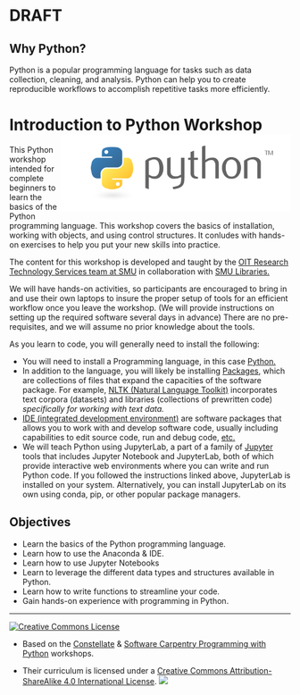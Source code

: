 
 #  **DRAFT** 
## Why Python?

Python is a popular programming language for tasks such as data collection, cleaning, and analysis. Python can help you to create reproducible workflows to accomplish repetitive tasks more efficiently. 

# Introduction to Python Workshop <img src="images/python_logo.png" align="right" height="139"/>

This Python workshop intended for complete beginners to learn the basics of the Python programming language. This workshop covers the basics of installation, working with objects, and using control structures. It conludes with hands-on exercises to help you put your new skills into practice.

The content for this workshop is developed and taught by the [OIT Research Technology Services team at SMU](https://www.smu.edu/OIT/research) in collaboration with [SMU Libraries.](https://www.smu.edu/libraries/scholarship)


We will have hands-on activities, so participants are encouraged to bring in and use their own laptops to insure the proper setup of tools for an efficient workflow once you leave the workshop. (We will provide instructions on setting up the required software several days in advance) 
There are no pre-requisites, and we will assume no prior knowledge about the tools.

As you learn to code, you will generally need to install the following: 
- You will need to install a Programming language, in this case [Python.](https://pythoninstitute.org/about-python)
- In addition to the language, you will likely be installing [Packages](https://pypi.org/help/#packages), which are collections of files that expand the capacities of the software package. For example, [NLTK (Natural Language Toolkit)](https://www.nltk.org/) incorporates text corpora (datasets) and libraries (collections of prewritten code) *specifically for working with text data.*    
- [IDE (integrated development environment)](https://aws.amazon.com/what-is/ide/) are software packages that allows you to work with and develop software code, usually including capabilities to edit source code, run and debug code, [etc.](https://en.wikipedia.org/wiki/Integrated_development_environment) 
-  We will teach Python using JupyterLab, a part of a family of [Jupyter](https://docs.jupyter.org/en/latest/) tools that includes Jupyter Notebook and JupyterLab, both of which provide interactive web environments where you can write and run Python code. If you followed the instructions linked above, JupyterLab is installed on your system. Alternatively, you can install JupyterLab on its own using conda, pip, or other popular package managers.

## Objectives

-   Learn the basics of the Python programming language.
-   Learn how to use the Anaconda & IDE.
-   Learn how to use Jupyter Notebooks
-   Learn to leverage the different data types and structures available in Python.
-   Learn how to write functions to streamline your code.
-   Gain hands-on experience with programming in Python.
-----


[![Creative Commons License](https://i.creativecommons.org/l/by-sa/4.0/88x31.png)](http://creativecommons.org/licenses/by-sa/4.0/)  

* Based on the [Constellate](https://labs.jstor.org/projects/text-mining/) & [Software Carpentry Programming with Python](https://swcarpentry.github.io/python-novice-inflammation/) workshops.
- Their curriculum is licensed under a [Creative Commons Attribution-ShareAlike 4.0 International License](http://creativecommons.org/licenses/by-sa/4.0/). 
[![](https://i.creativecommons.org/l/by-sa/4.0/88x31.png)](http://creativecommons.org/licenses/by-sa/4.0/)